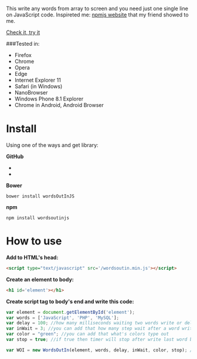 This write any words from array to screen and you need just one single line on JavaScript code. 
Inspireted me: [npmjs website](https://www.npmjs.org/) that my friend showed to me.

[Check it, try it](http://molnarland.github.io/)

###Tested in:
- Firefox
- Chrome
- Opera
- Edge
- Internet Explorer 11
- Safari (in Windows)
- NanoBrowser
- Windows Phone 8.1 Explorer
- Chrome in Android, Android Browser

Install
=========

Using one of the ways and get library:

**GitHub**
- [unminified]: https://raw.githubusercontent.com/molnarland/wordsOutInJS/master/wordsoutin.js
- [minified]: https://raw.githubusercontent.com/molnarland/wordsOutInJS/master/wordsoutin.min.js

**Bower**
```
bower install wordsOutInJS
```

**npm**
```
npm install wordsoutinjs
```

How to use
=========
**Add to HTML's head:**
```html
<script type="text/javascript" src='/wordsoutin.min.js'></script>
```

**Create an element to body:**
```html
<h1 id='element'></h1>
```

**Create script tag to body's end and write this code:**
```javascript
var element = document.getElementById('element');
var words = ['JavaScript', 'PHP', 'MySQL'];
var delay = 100; //how many milliseconds waiting two words write or delete between
var inWait = 3; //you can add that how many step wait after a word writed (delay*inWait=how many milliseconds wait, so 100*3=300 ms wait)
var color = "green"; //you can add that what's colors type out
var stop = true; //if true then timer will stop after write last word but if false then timer won't stop

var WOI = new WordsOutIn(element, words, delay, inWait, color, stop); //call this object and running :)
```
